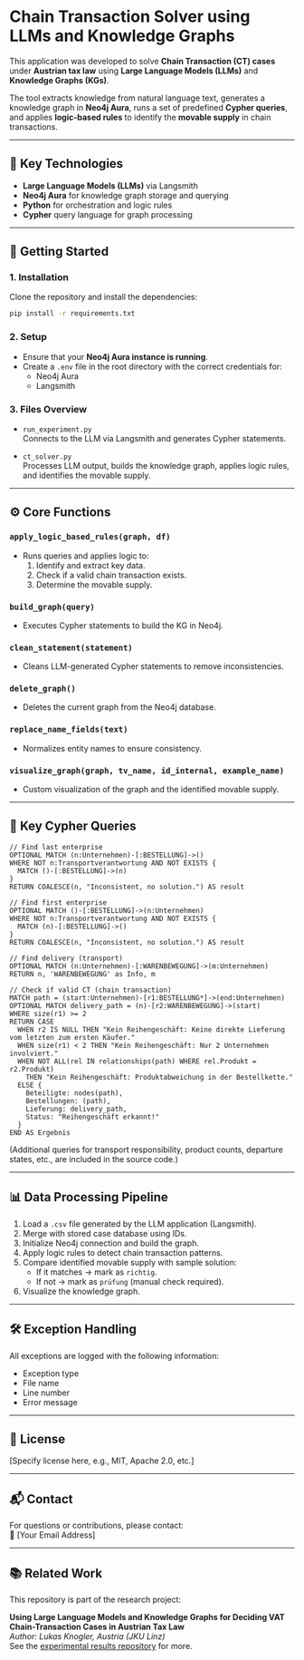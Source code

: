 # Chain Transaction Solver using LLMs and Knowledge Graphs

This application was developed to solve **Chain Transaction (CT) cases** under **Austrian tax law** using **Large Language Models (LLMs)** and **Knowledge Graphs (KGs)**.

The tool extracts knowledge from natural language text, generates a knowledge graph in **Neo4j Aura**, runs a set of predefined **Cypher queries**, and applies **logic-based rules** to identify the **movable supply** in chain transactions.

---

## 🧠 Key Technologies

- **Large Language Models (LLMs)** via Langsmith
- **Neo4j Aura** for knowledge graph storage and querying
- **Python** for orchestration and logic rules
- **Cypher** query language for graph processing

---

## 🚀 Getting Started

### 1. Installation

Clone the repository and install the dependencies:

```bash
pip install -r requirements.txt
```

### 2. Setup

- Ensure that your **Neo4j Aura instance is running**.
- Create a `.env` file in the root directory with the correct credentials for:
  - Neo4j Aura
  - Langsmith

### 3. Files Overview

- `run_experiment.py`  
  Connects to the LLM via Langsmith and generates Cypher statements.

- `ct_solver.py`  
  Processes LLM output, builds the knowledge graph, applies logic rules, and identifies the movable supply.

---

## ⚙️ Core Functions

### `apply_logic_based_rules(graph, df)`
- Runs queries and applies logic to:
  1. Identify and extract key data.
  2. Check if a valid chain transaction exists.
  3. Determine the movable supply.

### `build_graph(query)`
- Executes Cypher statements to build the KG in Neo4j.

### `clean_statement(statement)`
- Cleans LLM-generated Cypher statements to remove inconsistencies.

### `delete_graph()`
- Deletes the current graph from the Neo4j database.

### `replace_name_fields(text)`
- Normalizes entity names to ensure consistency.

### `visualize_graph(graph, tv_name, id_internal, example_name)`
- Custom visualization of the graph and the identified movable supply.

---

## 🧾 Key Cypher Queries

```cypher
// Find last enterprise
OPTIONAL MATCH (n:Unternehmen)-[:BESTELLUNG]->()
WHERE NOT n:Transportverantwortung AND NOT EXISTS {
  MATCH ()-[:BESTELLUNG]->(n)
}
RETURN COALESCE(n, "Inconsistent, no solution.") AS result
```

```cypher
// Find first enterprise
OPTIONAL MATCH ()-[:BESTELLUNG]->(n:Unternehmen)
WHERE NOT n:Transportverantwortung AND NOT EXISTS {
  MATCH (n)-[:BESTELLUNG]->()
}
RETURN COALESCE(n, "Inconsistent, no solution.") AS result
```

```cypher
// Find delivery (transport)
OPTIONAL MATCH (n:Unternehmen)-[:WARENBEWEGUNG]->(m:Unternehmen)
RETURN n, 'WARENBEWEGUNG' as Info, m
```

```cypher
// Check if valid CT (chain transaction)
MATCH path = (start:Unternehmen)-[r1:BESTELLUNG*]->(end:Unternehmen)
OPTIONAL MATCH delivery_path = (n)-[r2:WARENBEWEGUNG]->(start)
WHERE size(r1) >= 2
RETURN CASE
  WHEN r2 IS NULL THEN "Kein Reihengeschäft: Keine direkte Lieferung vom letzten zum ersten Käufer."
  WHEN size(r1) < 2 THEN "Kein Reihengeschäft: Nur 2 Unternehmen involviert."
  WHEN NOT ALL(rel IN relationships(path) WHERE rel.Produkt = r2.Produkt)
    THEN "Kein Reihengeschäft: Produktabweichung in der Bestellkette."
  ELSE {
    Beteiligte: nodes(path),
    Bestellungen: (path),
    Lieferung: delivery_path,
    Status: "Reihengeschäft erkannt!"
  }
END AS Ergebnis
```

(Additional queries for transport responsibility, product counts, departure states, etc., are included in the source code.)

---

## 📊 Data Processing Pipeline

1. Load a `.csv` file generated by the LLM application (Langsmith).
2. Merge with stored case database using IDs.
3. Initialize Neo4j connection and build the graph.
4. Apply logic rules to detect chain transaction patterns.
5. Compare identified movable supply with sample solution:
   - If it matches → mark as `richtig`.
   - If not → mark as `prüfung` (manual check required).
6. Visualize the knowledge graph.

---

## 🛠️ Exception Handling

All exceptions are logged with the following information:

- Exception type
- File name
- Line number
- Error message

---

## 📄 License

[Specify license here, e.g., MIT, Apache 2.0, etc.]

---

## 📬 Contact

For questions or contributions, please contact:  
📧 [Your Email Address]

---

## 📚 Related Work

This repository is part of the research project:

**Using Large Language Models and Knowledge Graphs for Deciding VAT Chain-Transaction Cases in Austrian Tax Law**  
*Author: Lukas Knogler, Austria (JKU Linz)*  
See the [experimental results repository](#) for more.
